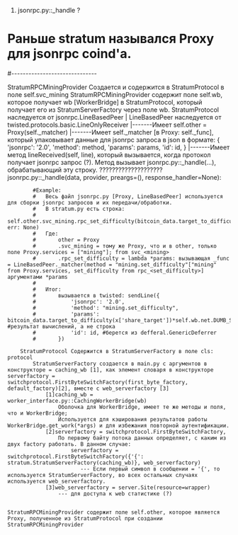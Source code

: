 1. jsonrpc.py::_handle ?

# Раньше stratum назывался Proxy для jsonrpc coind'a.
#------------------------------

StratumRPCMiningProvider
    Создается и содержится в StratumProtocol в поле self.svc_mining
    StratumRPCMiningProvider содержит поле self.wb, которое получает wb [WorkerBridge] в StratumProtocol, который получает его из StratumServerFactory через поле wb.
        StratumProtocol наследуется от jsonrpc.LineBasedPeer
        |   LineBasedPeer наследуется от twisted.protocols.basic.LineOnlyReceiver
        |-------Имеет self.other = Proxy(self._matcher)
        |-------Имеет self._matcher [в Proxy: self._func], который упаковывает данные для jsonrpc запроса в json в формате: 
                    {
                        'jsonrpc': '2.0',
                        'method': method,
                        'params': params,
                        'id': id,
                    }
        |-------Имеет метод lineReceived(self, line), который вызывается, когда протокол получает jsonrpc запрос (?). Метод вызывает jsonrpc.py::_handle(...), обрабатывающий эту строку.
????????????????????jsonrpc.py::_handle(data, provider, preargs=(), response_handler=None):


            #Example:
            #   Весь файл jsonrpc.py [Proxy, LineBasedPeer] используется для сборки jsonrpc запросов и их передачи/обработки.
            #   В stratum.py есть строка:
            #       self.other.svc_mining.rpc_set_difficulty(bitcoin_data.target_to_difficulty(x['share_target'])*self.wb.net.DUMB_SCRYPT_DIFF).addErrback(lambda err: None)
            #   Где:
            #       other = Proxy
            #       .svc_mining = тому же Proxy, что и в other, только поле Proxy.services = ["mining"]; from svc_<mining>
            #       .rpc_set_difficulty = lambda *params: вызывающая _func = LineBasedPeer._matcher(method = "mining.set_difficulty"["mining" from Proxy.services, set_difficulty from rpc_<set_difficulty>] аргументами *params
            #       
            #   Итог:
            #       вызывается в twisted: sendLine({
            #           'jsonrpc': '2.0',
            #           'method': "mining.set_difficulty",
            #           'params': bitcoin_data.target_to_difficulty(x['share_target'])*self.wb.net.DUMB_SCRYPT_DIFF, #результат вычислений, а не строка
            #           'id': id, #берется из defferal.GenericDeferrer
            #       })

        StratumProtocol Содержится в StratumServerFactory в поле cls: protocol
            StratumServerFactory создается в main.py c аргументов в конструкторе = caching_wb [1], как элемент словаря в конструкторе serverfactory = switchprotocol.FirstByteSwitchFactory(first_byte_factory, default_factory)[2], вместе с web_serverfactory [3]
                [1]caching_wb = worker_interface.py::CachingWorkerBridge(wb)
                    Оболочка для WorkerBridge, имеет те же методы и поля, что и WorkerBridge;
                    Используется для кэширования результатов работы WorkerBridge.get_work(*args) и для избежания повторной аутентификации.
                [2]serverfactory = switchprotocol.FirstByteSwitchFactory,
                    По первому байту потока данных определяет, с каким из двух factory работать. В данном случае:
                        serverfactory = switchprotocol.FirstByteSwitchFactory({'{': stratum.StratumServerFactory(caching_wb)}, web_serverfactory)
                           --- Если первый символ в сообщении = '{', то используется StratumServerFactory, во всех остальных случаях используется web_serverfactory.
                [3]web_serverfactory = server.Site(resource=wrapper)
                    --- для доступа к web статистике (?)
                    

    StratumRPCMiningProvider содержит поле self.other, которое является Proxy, полученное из StratumProtocol при создании StratumRPCMiningProvider